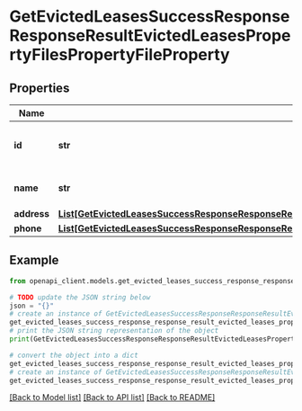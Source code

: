 # GetEvictedLeasesSuccessResponseResponseResultEvictedLeasesPropertyFilesPropertyFileProperty


## Properties

Name | Type | Description | Notes
------------ | ------------- | ------------- | -------------
**id** | **str** | Unique identifier for the property. | 
**name** | **str** | Name of the property. | 
**address** | [**List[GetEvictedLeasesSuccessResponseResponseResultEvictedLeasesPropertyFilesPropertyFilePropertyAddressInner]**](GetEvictedLeasesSuccessResponseResponseResultEvictedLeasesPropertyFilesPropertyFilePropertyAddressInner.md) |  | 
**phone** | [**List[GetEvictedLeasesSuccessResponseResponseResultEvictedLeasesPropertyFilesPropertyFilePropertyPhoneInner]**](GetEvictedLeasesSuccessResponseResponseResultEvictedLeasesPropertyFilesPropertyFilePropertyPhoneInner.md) |  | 

## Example

```python
from openapi_client.models.get_evicted_leases_success_response_response_result_evicted_leases_property_files_property_file_property import GetEvictedLeasesSuccessResponseResponseResultEvictedLeasesPropertyFilesPropertyFileProperty

# TODO update the JSON string below
json = "{}"
# create an instance of GetEvictedLeasesSuccessResponseResponseResultEvictedLeasesPropertyFilesPropertyFileProperty from a JSON string
get_evicted_leases_success_response_response_result_evicted_leases_property_files_property_file_property_instance = GetEvictedLeasesSuccessResponseResponseResultEvictedLeasesPropertyFilesPropertyFileProperty.from_json(json)
# print the JSON string representation of the object
print(GetEvictedLeasesSuccessResponseResponseResultEvictedLeasesPropertyFilesPropertyFileProperty.to_json())

# convert the object into a dict
get_evicted_leases_success_response_response_result_evicted_leases_property_files_property_file_property_dict = get_evicted_leases_success_response_response_result_evicted_leases_property_files_property_file_property_instance.to_dict()
# create an instance of GetEvictedLeasesSuccessResponseResponseResultEvictedLeasesPropertyFilesPropertyFileProperty from a dict
get_evicted_leases_success_response_response_result_evicted_leases_property_files_property_file_property_from_dict = GetEvictedLeasesSuccessResponseResponseResultEvictedLeasesPropertyFilesPropertyFileProperty.from_dict(get_evicted_leases_success_response_response_result_evicted_leases_property_files_property_file_property_dict)
```
[[Back to Model list]](../README.md#documentation-for-models) [[Back to API list]](../README.md#documentation-for-api-endpoints) [[Back to README]](../README.md)


